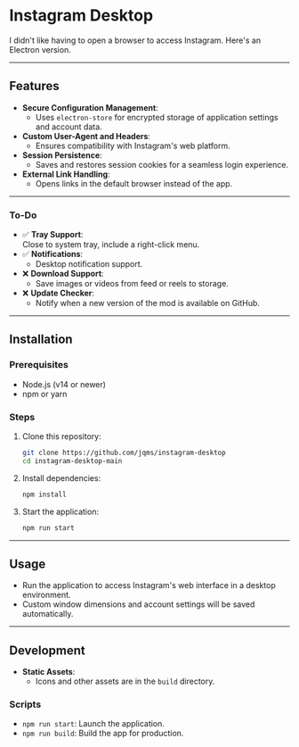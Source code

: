 # Instagram Desktop

I didn't like having to open a browser to access Instagram. Here's an Electron version.

---

## Features

- **Secure Configuration Management**: 
  - Uses `electron-store` for encrypted storage of application settings and account data.
- **Custom User-Agent and Headers**: 
  - Ensures compatibility with Instagram's web platform.
- **Session Persistence**: 
  - Saves and restores session cookies for a seamless login experience.
- **External Link Handling**: 
  - Opens links in the default browser instead of the app.

---

### **To-Do**
- ✅ **Tray Support**:  
  Close to system tray, include a right-click menu.
- ✅ **Notifications**:
  - Desktop notification support.
- ❌ **Download Support**:  
  - Save images or videos from feed or reels to storage.
- ❌ **Update Checker**:  
  - Notify when a new version of the mod is available on GitHub.

---

## Installation

### Prerequisites
- Node.js (v14 or newer)
- npm or yarn

### Steps
1. Clone this repository:
   ```bash
   git clone https://github.com/jqms/instagram-desktop
   cd instagram-desktop-main
   ```
2. Install dependencies:
   ```bash
   npm install
   ```
3. Start the application:
   ```bash
   npm run start
   ```

---

## Usage

- Run the application to access Instagram's web interface in a desktop environment.
- Custom window dimensions and account settings will be saved automatically.

---

## Development
- **Static Assets**:
  - Icons and other assets are in the `build` directory.

### Scripts
- `npm run start`: Launch the application.
- `npm run build`: Build the app for production.
